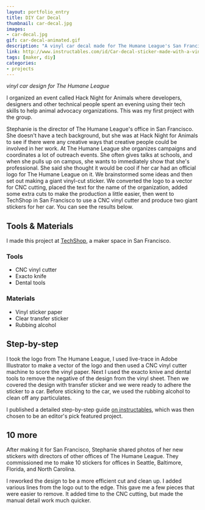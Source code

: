 ```yaml
---
layout: portfolio_entry
title: DIY Car Decal
thumbnail: car-decal.jpg
images:
- car-decal.jpg
gif: car-decal-animated.gif
description: "A vinyl car decal made for The Humane League's San Francisco office. Entry in Instructables laser contest."
link: http://www.instructables.com/id/Car-decal-sticker-made-with-a-vinyl-cutter/
tags: [maker, diy]
categories:
- projects
---
```


*vinyl car design for The Humane League*

I organized an event called Hack Night for Animals where developers, designers and other technical people spent an evening using their tech skills to help animal advocacy organizations. This was my first project with the group.

Stephanie is the director of The Humane League's office in San Francisco. She doesn't have a tech background, but she was at Hack Night for Animals to see if there were any creative ways that creative people could be involved in her work. At The Humane League she organizes campaigns and coordinates a lot of outreach events. She often gives talks at schools, and when she pulls up on campus, she wants to immediately show that she's professional. She said she thought it would be cool if her car had an official logo for The Humane League on it. We brainstormed some ideas and then set out making a giant vinyl-cut sticker. We converted the logo to a vector for CNC cutting, placed the text for the name of the organization, added some extra cuts to make the production a little easier, then went to TechShop in San Francisco to use a CNC vinyl cutter and produce two giant stickers for her car. You can see the results below.

## Tools & Materials
I made this project at [TechShop](http://techshop.us), a maker space in San Francisco.

### Tools

 * CNC vinyl cutter
 * Exacto knife
 * Dental tools

### Materials

 * Vinyl sticker paper
 * Clear transfer sticker
 * Rubbing alcohol

## Step-by-step
I took the logo from The Humane League, I used live-trace in Adobe Illustrator to make a vector of the logo and then used a CNC vinyl cutter machine to score the vinyl paper. Next I used the exacto knive and dental tools to remove the negative of the design from the vinyl sheet. Then we covered the design with transfer sticker and we were ready to adhere the sticker to a car. Before sticking to the car, we used the rubbing alcohol to clean off any particulates.

I published a detailed step-by-step guide [on instructables](http://www.instructables.com/id/Car-decal-sticker-made-with-a-vinyl-cutter/), which was then chosen to be an editor's pick featured project.

## 10 more
After making it for San Francisco, Stephanie shared photos of her new stickers with directors of other offices of The Humane League. They commissioned me to make 10 stickers for offices in Seattle, Baltimore, Florida, and North Carolina.

I reworked the design to be a more efficient cut and clean up. I added various lines from the logo out to the edge. This gave me a few pieces that were easier to remove. It added time to the CNC cutting, but made the manual detail work much quicker.
